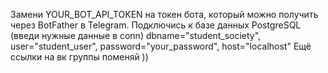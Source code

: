 Замени YOUR_BOT_API_TOKEN на токен бота, который можно получить через BotFather в Telegram.
Подключись к базе данных PostgreSQL (введи нужные данные в conn)
    dbname="student_society",
    user="student_user",
    password="your_password",
    host="localhost"
Ещё ссылки на вк группы поменяй ))
